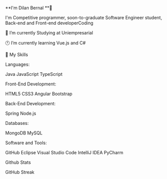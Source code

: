 **I'm Dilan Bernal **🎸

I'm Competitive programmer, soon-to-graduate Software Engineer student, Back-end and Front-end developerCoding

🏢 I’m currently Studying at Uniempresarial

🕛 I’m currently learning Vue.js and C#



🎯 My Skills


Languages:

Java JavaScript TypeScript

Front-End Development:

HTML5 CSS3 Angular Bootstrap


Back-End Development:

Spring Node.js

Databases:

MongoDB MySQL

Software and Tools:

GitHub Eclipse Visual Studio Code IntelliJ IDEA PyCharm

 Github Stats

 GitHub Streak
